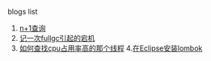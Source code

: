 blogs list
1. [n+1查询](https://lemontree863.github.io/2018/10/N+1%E6%9F%A5%E8%AF%A2%E6%80%A7%E8%83%BD%E4%BC%98%E5%8C%96)
2. [记一次fullgc引起的宕机](https://lemontree863.github.io/2018/11/记一次fullgc引起的宕机)
3. [如何查找cpu占用率高的那个线程](https://lemontree863.github.io/2018/11/如何查找cpu占用率高的那个线程)
4.[在Eclipse安装lombok](https://lemontree863.github.io/2019/1/在Eclipse安装lombok)
